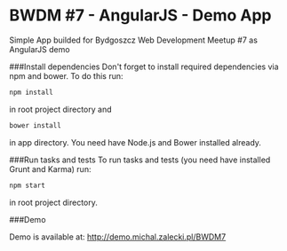BWDM #7 - AngularJS - Demo App
====================

Simple App builded for Bydgoszcz Web Development Meetup #7 as AngularJS demo

###Install dependencies
Don't forget to install required dependencies via npm and bower. To do this run:

```sh
npm install
```

in root project directory and

```sh
bower install
```

in app directory. You need have Node.js and Bower installed already.

###Run tasks and tests
To run tasks and tests (you need have installed Grunt and Karma) run:

```sh
npm start
```

in root project directory.

###Demo

Demo is available at: http://demo.michal.zalecki.pl/BWDM7